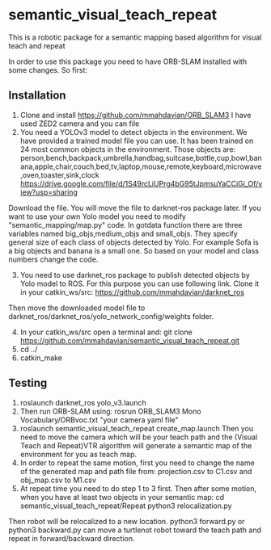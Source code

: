 # semantic_visual_teach_repeat
This is a robotic package for a semantic mapping based algorithm for visual teach and repeat

In order to use this package you need to have ORB-SLAM installed with some changes. So first:

## Installation

1. Clone and install https://github.com/mmahdavian/ORB_SLAM3
I have used ZED2 camera and you can file 
3. You need a YOLOv3 model to detect objects in the environment. We have provided a trained model file you can use. It has been trained on 24 most common objects in the environment. Those objects are: person,bench,backpack,umbrella,handbag,suitcase,bottle,cup,bowl,banana,apple,chair,couch,bed,tv,laptop,mouse,remote,keyboard,microwave,oven,toaster,sink,clock
https://drive.google.com/file/d/1S49rcLiUPrg4bG95tJpmsuYaCCiGi_Of/view?usp=sharing

Download the file. You will move the file to darknet-ros package later. If you want to use your own Yolo model you need to modify "semantic_mapping/map.py" code. In gotdata function there are three variables named big_objs,medium_objs and small_objs. They specify general size of each class of objects detected by Yolo. For example Sofa is a big objects and banana is a small one. So based on your model and class numbers change the code.

3. You need to use darknet_ros package to publish detected objects by Yolo model to ROS. For this purpose you can use following link. Clone it in your catkin_ws/src:
https://github.com/mmahdavian/darknet_ros

Then move the downloaded model file to darknet_ros/darknet_ros/yolo_network_config/weights folder.

4. In your catkin_ws/src open a terminal and: git clone https://github.com/mmahdavian/semantic_visual_teach_repeat.git
5. cd ../
6. catkin_make

## Testing

1. roslaunch darknet_ros yolo_v3.launch
2. Then run ORB-SLAM using:
rosrun ORB_SLAM3 Mono Vocabulary/ORBvoc.txt "your camera yaml file"
3. roslaunch semantic_visual_teach_repeat create_map.launch
Then you need to move the camera which will be your teach path and the (Visual Teach and Repeat)VTR algorithm will generate a semantic map of the environment for you as teach map.
4. In order to repeat the same motion, first you need to change the name of the generated map and path file from:
projection.csv to C1.csv and obj_map.csv to M1.csv
5. At repeat time you need to do step 1 to 3 first. Then after some motion, when you have at least two objects in your semantic map:
cd semantic_visual_teach_repeat/Repeat
python3 relocalization.py

Then robot will be relocalized to a new location.
python3 forward.py or python3 backward.py can move a turtlenot robot toward the teach path and repeat in forward/backward direction.

